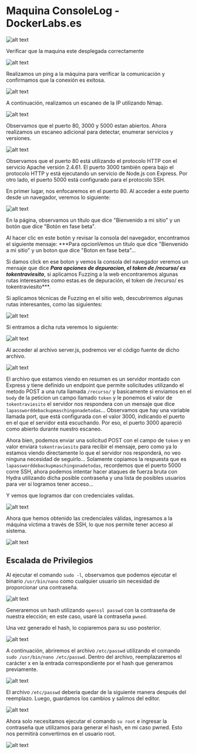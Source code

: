 # Maquina ConsoleLog - DockerLabs.es

![alt text](ImagenesMaquinaConsoleLog/image.png)

Verificar que la maquina este desplegada correctamente

![alt text](ImagenesMaquinaConsoleLog/image-1.png)

Realizamos un ping a la máquina para verificar la comunicación y confirmamos que la conexión es exitosa.

![alt text](ImagenesMaquinaConsoleLog/image-2.png)

A continuación, realizamos un escaneo de la IP utilizando Nmap.

![alt text](ImagenesMaquinaConsoleLog/image-3.png)

Observamos que el puerto 80, 3000 y 5000 estan abiertos. Ahora realizamos un escaneo adicional para detectar, enumerar servicios y versiones.

![alt text](ImagenesMaquinaConsoleLog/image-4.png)

Observamos que el puerto 80 está utilizando el protocolo HTTP con el servicio Apache versión 2.4.61. El puerto 3000 también opera bajo el protocolo HTTP y está ejecutando un servicio de Node.js con Express. Por otro lado, el puerto 5000 está configurado para el protocolo SSH.

En primer lugar, nos enfocaremos en el puerto 80. Al acceder a este puerto desde un navegador, veremos lo siguiente:

![alt text](ImagenesMaquinaConsoleLog/image-5.png)

En la página, observamos un título que dice "Bienvenido a mi sitio" y un botón que dice "Botón en fase beta".

Al hacer clic en este botón y revisar la consola del navegador, encontramos el siguiente mensaje: \*\*\*Para opcionVemos un titulo que dice "Bienvenido a mi sitio" y un boton que dice "Boton en fase beta"...

Si damos click en ese boton y vemos la consola del navegador veremos un mensaje que dice **_Para opciones de depuracion, el token de /recurso/ es tokentraviesito_**, si aplicamos Fuzzing a la web encontraremos algunas rutas interesantes como estas.es de depuración, el token de /recurso/ es tokentraviesito\*\*\*.

Si aplicamos técnicas de Fuzzing en el sitio web, descubriremos algunas rutas interesantes, como las siguientes:

![alt text](ImagenesMaquinaConsoleLog/image-6.png)

Si entramos a dicha ruta veremos lo siguiente:

![alt text](ImagenesMaquinaConsoleLog/image-7.png)

Al acceder al archivo server.js, podremos ver el código fuente de dicho archivo.

![alt text](ImagenesMaquinaConsoleLog/image-8.png)

El archivo que estamos viendo en resumen es un servidor montado con Express y tiene definido un endpoint que permite solicitudes utilizando el metodo POST a una ruta llamada `/recurso/` y basicamente si enviamos en el `body` de la peticion un campo llamado `token` y le ponemos el valor de `tokentraviesito` el servidor nos respondera con un mensaje que dice `lapassworddebackupmaschingonadetodas`... Observamos que hay una variable llamada port, que está configurada con el valor 3000, indicando el puerto en el que el servidor está escuchando. Por eso, el puerto 3000 apareció como abierto durante nuestro escaneo.

Ahora bien, podemos enviar una solicitud POST con el campo de `token` y en valor enviara `tokentraviesito` para recibir el mensaje, pero como ya lo estamos viendo directamente lo que el servidor nos responderá, no veo ninguna necesidad de seguirlo... Solamente copiamos la respuesta que es `lapassworddebackupmaschingonadetodas`, recordemos que el puerto 5000 corre SSH, ahora podemos intentar hacer ataques de fuerza bruta con Hydra utilizando dicha posible contraseña y una lista de posibles usuarios para ver si logramos tener acceso...

Y vemos que logramos dar con credenciales validas.

![alt text](ImagenesMaquinaConsoleLog/image-9.png)

Ahora que hemos obtenido las credenciales válidas, ingresamos a la máquina víctima a través de SSH, lo que nos permite tener acceso al sistema.

![alt text](ImagenesMaquinaConsoleLog/image-10.png)

## Escalada de Privilegios

Al ejecutar el comando `sudo -l`, observamos que podemos ejecutar el binario `/usr/bin/nano` como cualquier usuario sin necesidad de proporcionar una contraseña.

![alt text](ImagenesMaquinaConsoleLog/image-11.png)

Generaremos un hash utilizando `openssl passwd` con la contraseña de nuestra elección; en este caso, usaré la contraseña `pwned`.

Una vez generado el hash, lo copiaremos para su uso posterior.

![alt text](ImagenesMaquinaConsoleLog/image-12.png)

A continuación, abriremos el archivo `/etc/passwd` utilizando el comando `sudo /usr/bin/nano /etc/passwd`. Dentro del archivo, reemplazaremos el carácter x en la entrada correspondiente por el hash que generamos previamente.

![alt text](ImagenesMaquinaConsoleLog/image-13.png)

El archivo `/etc/passwd` debería quedar de la siguiente manera después del reemplazo. Luego, guardamos los cambios y salimos del editor.

![alt text](ImagenesMaquinaConsoleLog/image-14.png)

Ahora solo necesitamos ejecutar el comando `su root` e ingresar la contraseña que utilizamos para generar el hash, en mi caso pwned. Esto nos permitirá convertirnos en el usuario root.

![alt text](ImagenesMaquinaConsoleLog/image-15.png)
